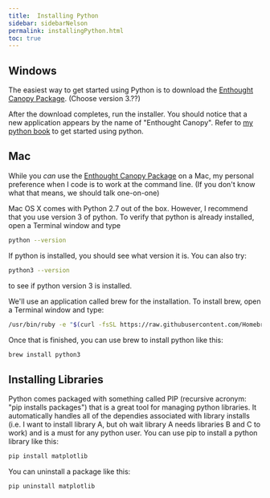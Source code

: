 ```yaml
---
title:  Installing Python
sidebar: sidebarNelson
permalink: installingPython.html
toc: true
---
```



## Windows 

The easiest way to get started using Python is to download the
[Enthought Canopy Package][enthought].  (Choose version 3.??)

After the download completes, run the installer.  You should notice
that a new application appears by the name of "Enthought Canopy".
Refer to [my python book][pbook] to get started using python.

[enthought]: https://assets.enthought.com/downloads/
[pbook]: https://byuiphysics.github.io/pythonbook

## Mac

While you _can_ use the [Enthought Canopy Package][enthought] on a Mac, my personal preference when I code is to work at the command line. (If you don't know what that means, we should talk one-on-one)

Mac OS X comes with Python 2.7 out of the box.  However, I recommend that you use version 3 of python.  To verify that python is already installed, open a Terminal window and type 

```bash
python --version
```

If python is installed, you should see what version it is.  You can also try:

```bash
python3 --version
```

to see if python version 3 is installed.

We'll use an application called brew for the installation.  To install brew, open a Terminal window and type:

```bash
/usr/bin/ruby -e "$(curl -fsSL https://raw.githubusercontent.com/Homebrew/install/master/install)"
```

Once that is finished, you can use brew to install python like this:

```bash
brew install python3
```



## Installing Libraries

Python comes packaged with something called PIP (recursive acronym:
"pip installs packages") that is a great tool for managing python
libraries.  It automatically handles all of the dependies associated
with library installs (i.e. I want to install library A, but oh wait
library A needs libraries B and C to work) and is a must for any
python user.  You can use pip to install a python library like this:

```bash
pip install matplotlib
```

You can uninstall a package like this:

```bash
pip uninstall matplotlib
```
